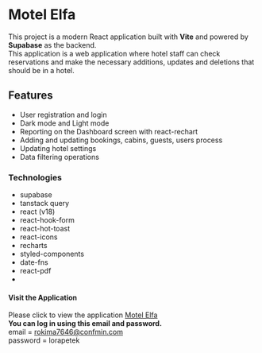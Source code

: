 # Motel Elfa

This project is a modern React application built with **Vite** and powered by **Supabase** as the backend.  
This application is a web application where hotel staff can check reservations and make the necessary additions, updates and deletions that should be in a hotel.

## **Features**
- User registration and login
- Dark mode and Light mode
- Reporting on the Dashboard screen with react-rechart
- Adding and updating bookings, cabins, guests, users process
- Updating hotel settings
- Data filtering operations

### **Technologies**  
- supabase
- tanstack query
- react (v18)
- react-hook-form
- react-hot-toast
- react-icons
- recharts
- styled-components
- date-fns
- react-pdf
- 
#### Visit the Application  
Please click to view the application  [Motel Elfa](https://motel-elfa.vercel.app)  
**You can log in using this email and password.**  
email = rokima7646@confmin.com  
password = lorapetek  
